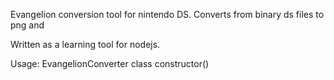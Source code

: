 Evangelion conversion tool for nintendo DS.
Converts from binary ds files to png and 

Written as a learning tool for nodejs.

Usage:
    EvangelionConverter class
        constructor()